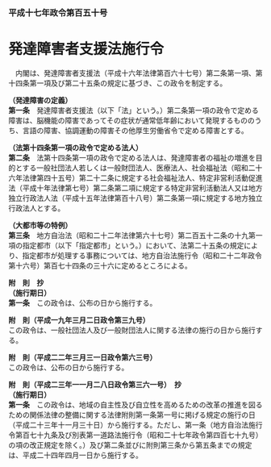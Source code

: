 ### 平成十七年政令第百五十号  
# 発達障害者支援法施行令  
　内閣は、発達障害者支援法（平成十六年法律第百六十七号）第二条第一項、第十四条第一項及び第二十五条の規定に基づき、この政令を制定する。  
  
**（発達障害の定義）**  
**第一条**　発達障害者支援法（以下「法」という。）第二条第一項の政令で定める障害は、脳機能の障害であってその症状が通常低年齢において発現するもののうち、言語の障害、協調運動の障害その他厚生労働省令で定める障害とする。  
  
**（法第十四条第一項の政令で定める法人）**  
**第二条**　法第十四条第一項の政令で定める法人は、発達障害者の福祉の増進を目的とする一般社団法人若しくは一般財団法人、医療法人、社会福祉法（昭和二十六年法律第四十五号）第二十二条に規定する社会福祉法人、特定非営利活動促進法（平成十年法律第七号）第二条第二項に規定する特定非営利活動法人又は地方独立行政法人法（平成十五年法律第百十八号）第二条第一項に規定する地方独立行政法人とする。  
  
**（大都市等の特例）**  
**第三条**　地方自治法（昭和二十二年法律第六十七号）第二百五十二条の十九第一項の指定都市（以下「指定都市」という。）において、法第二十五条の規定により、指定都市が処理する事務については、地方自治法施行令（昭和二十二年政令第十六号）第百七十四条の三十六に定めるところによる。  
  
**附　則　抄**  
**（施行期日）**  
**第一条**　この政令は、公布の日から施行する。  
  
**附　則（平成一九年三月二日政令第三九号）**  
この政令は、一般社団法人及び一般財団法人に関する法律の施行の日から施行する。  
  
**附　則（平成二二年三月三一日政令第六三号）**  
この政令は、公布の日から施行する。  
  
**附　則（平成二三年一一月二八日政令第三六一号）　抄**  
**（施行期日）**  
**第一条**　この政令は、地域の自主性及び自立性を高めるための改革の推進を図るための関係法律の整備に関する法律附則第一条第一号に掲げる規定の施行の日（平成二十三年十一月三十日）から施行する。ただし、第一条（地方自治法施行令第百七十九条及び別表第一道路法施行令（昭和二十七年政令第四百七十九号）の項の改正規定を除く。）及び第二条並びに附則第三条から第五条までの規定は、平成二十四年四月一日から施行する。  
  
